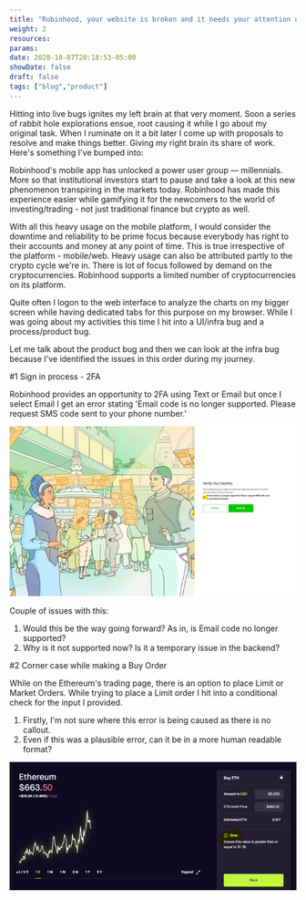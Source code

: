 ```yaml
---
title: "Robinhood, your website is broken and it needs your attention now"
weight: 2
resources:
params:
date: 2020-10-07T20:18:53-05:00
showDate: false
draft: false
tags: ["blog","product"]
---
```



Hitting into live bugs ignites my left brain at that very moment. Soon a series of rabbit hole explorations ensue, root causing it while I go about my original task. When I ruminate on it a bit later I come up with proposals to resolve and make things better. Giving my right brain its share of work. Here's something I've bumped into:

Robinhood's mobile app has unlocked a power user group — millennials. More so that institutional investors start to pause and take a look at this new phenomenon transpiring in the markets today. Robinhood has made this experience easier while gamifying it for the newcomers to the world of investing/trading - not just traditional finance but crypto as well.

With all this heavy usage on the mobile platform, I would consider the downtime and reliability to be prime focus because everybody has right to their accounts and money at any point of time. This is true irrespective of the platform - mobile/web. Heavy usage can also be attributed partly to the crypto cycle we're in. There is lot of focus followed by demand on the cryptocurrencies. Robinhood supports a limited number of cryptocurrencies on its platform. 

Quite often I logon to the web interface to analyze the charts on my bigger screen while having dedicated tabs for this purpose on my browser. While I was going about my activities this time I hit into a UI/infra bug and a process/product bug. 

Let me talk about the product bug and then we can look at the infra bug because I've identified the issues in this order during my journey.

#1 Sign in process - 2FA

Robinhood provides an opportunity to 2FA using Text or Email but once I select Email I get an error stating 'Email code is no longer supported. Please request SMS code sent to your phone number.'

![Sample imag](/static/img/login.jpeg)

Couple of issues with this:

1. Would this be the way going forward? As in, is Email code no longer supported?
2. Why is it not supported now? Is it a temporary issue in the backend?

#2 Corner case while making a Buy Order

While on the Ethereum's trading page, there is an option to place Limit or Market Orders. While trying to place a Limit order I hit into a conditional check for the input I provided.

1. Firstly, I'm not sure where this error is being caused as there is no callout.
2. Even if this was a plausible error, can it be in a more human readable format?

![Sample image](/static/img/glitch.jpeg)
